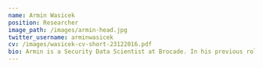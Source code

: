 ```yaml
---
name: Armin Wasicek
position: Researcher
image_path: /images/armin-head.jpg
twitter_username: arminwasicek
cv: /images/wasicek-cv-short-23122016.pdf
bio: Armin is a Security Data Scientist at Brocade. In his previous role, he was a Postdoctoral Researcher in the University of California at Berkeley and the Technical University Vienna, Austria. Armin has a deep appreciation for the beauty and power of computer systems. His research interests include Machine Learning, Networking, and Security. Armin has holds a MSc and a PhD degree from Technical University Vienna. He was awarded a Marie Curie IOF Fellowship and he received an award for "Innovation in Teaching" from TU Vienna.
---
```


